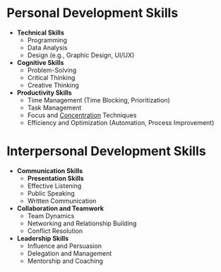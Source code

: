 # Personal Development Skills

- **Technical Skills**
    - Programming
    - Data Analysis
    - Design (e.g., Graphic Design, UI/UX)
- **Cognitive Skills**
    - Problem-Solving
    - Critical Thinking
    - Creative Thinking
- **Productivity Skills**
    - Time Management (Time Blocking, Prioritization)
    - Task Management
    - Focus and [Concentration](./Concetration.md) Techniques
    - Efficiency and Optimization (Automation, Process Improvement)

# Interpersonal Development Skills

- **Communication Skills**
    - **Presentation Skills**
    - Effective Listening
    - Public Speaking
    - Written Communication
- **Collaboration and Teamwork**
    - Team Dynamics
    - Networking and Relationship Building
    - Conflict Resolution
- **Leadership Skills**
    - Influence and Persuasion
    - Delegation and Management
    - Mentorship and Coaching